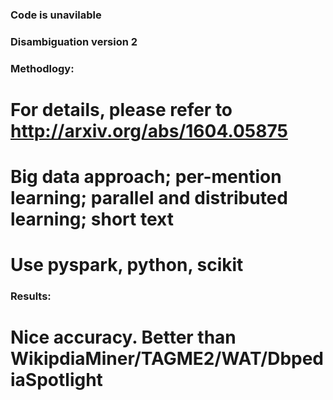 ### Code is unavilable
### Disambiguation version 2
### Methodlogy:
# For details, please refer to http://arxiv.org/abs/1604.05875
#     Big data approach; per-mention learning; parallel and distributed learning; short text
# Use pyspark, python, scikit
### Results:
# Nice accuracy. Better than WikipdiaMiner/TAGME2/WAT/DbpediaSpotlight




